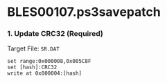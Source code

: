 # BLES00107.ps3savepatch

### 1. Update CRC32 (Required)

Target File: `SR.DAT`

```
set range:0x000008,0x005C8F
set [hash]:CRC32
write at 0x000004:[hash]
```

